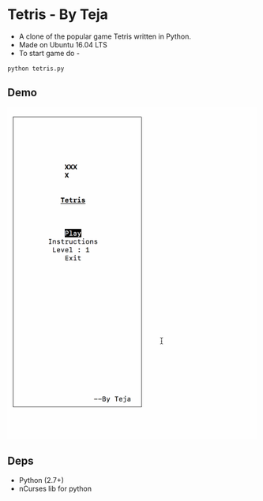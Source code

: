 # Tetris - By Teja
* A clone of the popular game Tetris written in Python.
* Made on Ubuntu 16.04 LTS
* To start game do -
```
python tetris.py
```

## Demo
![Demo GIF](https://github.com/Saiteja-Reddy/Tetris-Clone-Python-/blob/master/tetris.gif "Demo of Tetris")

## Deps
* Python (2.7+)
* nCurses lib for python